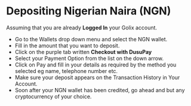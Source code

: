 # Depositing Nigerian Naira (NGN)

Assuming that you are already **Logged In** your Golix account.

-   Go to the Wallets drop down menu and select the NGN wallet.
-   Fill in the amount that you want to deposit.
-   Click on the purple tab written  **Checkout with DusuPay**
-   Select your Payment Option from the list on the down arrow.
-   Click on Pay and fill in your details as required by the method you selected eg name, telephone number etc.
-   Make sure your deposit appears on the Transaction History in Your Account.
-   Soon after your NGN wallet has been credited, go ahead and but any cryptocurrency of your choice.
